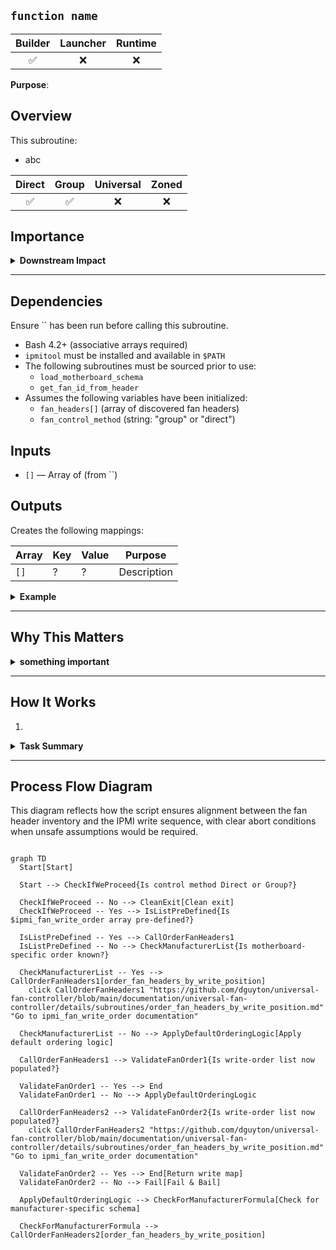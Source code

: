 ## `function name`

| Builder | Launcher | Runtime |
|:-------:|:--------:|:-------:|
|   ✅    |    ❌    |   ❌    |

**Purpose**: 

## **Overview**

This subroutine:
- abc

| Direct | Group | Universal | Zoned |
|:------:|:-----:|:---------:|:-----:|
| ✅ | ✅ | ❌ | ❌ |

## **Importance**

<details>
<summary><strong>Downstream Impact</strong></summary>

> ### 
> -

</details>

---

## **Dependencies**
Ensure `` has been run before calling this subroutine.

- Bash 4.2+ (associative arrays required)
- `ipmitool` must be installed and available in `$PATH`
- The following subroutines must be sourced prior to use:
  - `load_motherboard_schema`
  - `get_fan_id_from_header`
- Assumes the following variables have been initialized:
  - `fan_headers[]` (array of discovered fan headers)
  - `fan_control_method` (string: "group" or "direct")

## **Inputs**

- `[]` — Array of (from ``)

## **Outputs**
Creates the following mappings:

| Array                              | Key                     | Value                  | Purpose     |
|------------------------------------|-------------------------|------------------------|-------------|
| `[]`                               | ?                       | ?                      | Description |

<details>
<summary><strong>Example</strong></summary>

```bash
```

</details>

---

## **Why This Matters**

<details>
<summary><strong>something important</strong></summary>

> ###
>

</details>

---

## **How It Works**
1. 

<details>
<summary><strong>Task Summary</strong></summary>

### **Task Summary***
This function performs the following tasks:

1.

</details>

---

## **Process Flow Diagram**
This diagram reflects how the script ensures alignment between the fan header inventory and the IPMI write sequence, with clear abort conditions when unsafe assumptions would be required.

```plaintext
```


```mermaid
graph TD
  Start[Start]
  
  Start --> CheckIfWeProceed{Is control method Direct or Group?}
  
  CheckIfWeProceed -- No --> CleanExit[Clean exit]
  CheckIfWeProceed -- Yes --> IsListPreDefined{Is $ipmi_fan_write_order array pre-defined?}

  IsListPreDefined -- Yes --> CallOrderFanHeaders1
  IsListPreDefined -- No --> CheckManufacturerList{Is motherboard-specific order known?}

  CheckManufacturerList -- Yes --> CallOrderFanHeaders1[order_fan_headers_by_write_position]
    click CallOrderFanHeaders1 "https://github.com/dguyton/universal-fan-controller/blob/main/documentation/universal-fan-controller/details/subroutines/order_fan_headers_by_write_position.md" "Go to ipmi_fan_write_order documentation"

  CheckManufacturerList -- No --> ApplyDefaultOrderingLogic[Apply default ordering logic]

  CallOrderFanHeaders1 --> ValidateFanOrder1{Is write-order list now populated?}

  ValidateFanOrder1 -- Yes --> End
  ValidateFanOrder1 -- No --> ApplyDefaultOrderingLogic

  CallOrderFanHeaders2 --> ValidateFanOrder2{Is write-order list now populated?}
    click CallOrderFanHeaders2 "https://github.com/dguyton/universal-fan-controller/blob/main/documentation/universal-fan-controller/details/subroutines/order_fan_headers_by_write_position.md" "Go to ipmi_fan_write_order documentation"

  ValidateFanOrder2 -- Yes --> End[Return write map]
  ValidateFanOrder2 -- No --> Fail[Fail & Bail]

  ApplyDefaultOrderingLogic --> CheckForManufacturerFormula[Check for manufacturer-specific schema]

  CheckForManufacturerFormula --> CallOrderFanHeaders2[order_fan_headers_by_write_position]
```

